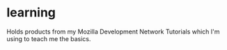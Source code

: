 # learning
Holds products from my Mozilla Development Network Tutorials which I'm using to teach me the basics.
